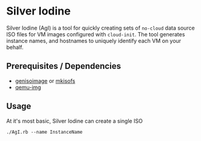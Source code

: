 # Silver Iodine 

Silver Iodine (AgI) is a tool for quickly creating sets of `no-cloud` data source ISO files for VM images configured with `cloud-init`. The tool generates instance names, and hostnames to uniquely identify each VM on your behalf.

## Prerequisites / Dependencies

* [genisoimage](https://en.wikipedia.org/wiki/Cdrkit) or [mkisofs](https://en.wikipedia.org/wiki/Cdrtools)
* [qemu-img](http://wiki.qemu.org/Main_Page)

## Usage 

At it's most basic, Silver Iodine can create a single ISO
```
./AgI.rb --name InstanceName
```
